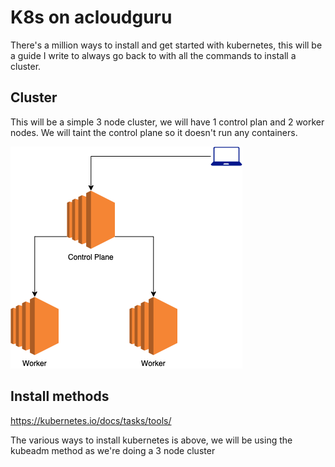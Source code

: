 # K8s on acloudguru

There's a million ways to install and get started with kubernetes, this will be a guide I write to always go back to with all the commands to install a cluster.

## Cluster

This will be a simple 3 node cluster, we will have 1 control plan and 2 worker nodes. We will taint the control plane so it doesn't run any containers.

![K8 Cluster](img/arch/k8%20cluster.drawio.png)

## Install methods

https://kubernetes.io/docs/tasks/tools/

The various ways to install kubernetes is above, we will be using the kubeadm method as we're doing a 3 node cluster